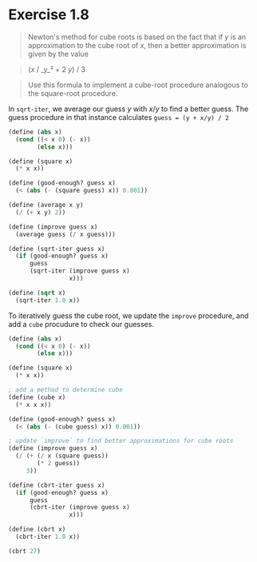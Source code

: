 # Exercise 1.8

> Newton's method for cube roots is based on the fact that if _y_ is an approximation to the cube root of _x_, then a better approximation is given by the value 

> (_x_ / _y_² + 2 _y_) / 3

> Use this formula to implement a cube-root procedure analogous to the square-root procedure.

In `sqrt-iter`, we average our guess _y_ with _x_/_y_ to find a better guess. The guess procedure in that instance calculates `guess = (y + x/y) / 2`

```scheme
(define (abs x)
  (cond ((< x 0) (- x))
        (else x)))

(define (square x)
  (* x x))

(define (good-enough? guess x)
  (< (abs (- (square guess) x)) 0.001))

(define (average x y)
  (/ (+ x y) 2))

(define (improve guess x)
  (average guess (/ x guess)))

(define (sqrt-iter guess x)
  (if (good-enough? guess x)
      guess
      (sqrt-iter (improve guess x)
                 x)))

(define (sqrt x)
  (sqrt-iter 1.0 x))
```

To iteratively guess the cube root, we update the `improve` procedure, and add a `cube` procudure to check our guesses.

```scheme
(define (abs x)
  (cond ((< x 0) (- x))
        (else x)))

(define (square x)
  (* x x))

; add a method to determine cube
(define (cube x)
  (* x x x))

(define (good-enough? guess x)
  (< (abs (- (cube guess) x)) 0.001))

; update `improve` to find better approximations for cube roots
(define (improve guess x)
  (/ (+ (/ x (square guess))
        (* 2 guess))
     3))

(define (cbrt-iter guess x)
  (if (good-enough? guess x)
      guess
      (cbrt-iter (improve guess x)
                 x)))

(define (cbrt x)
  (cbrt-iter 1.0 x))

(cbrt 27)
```
